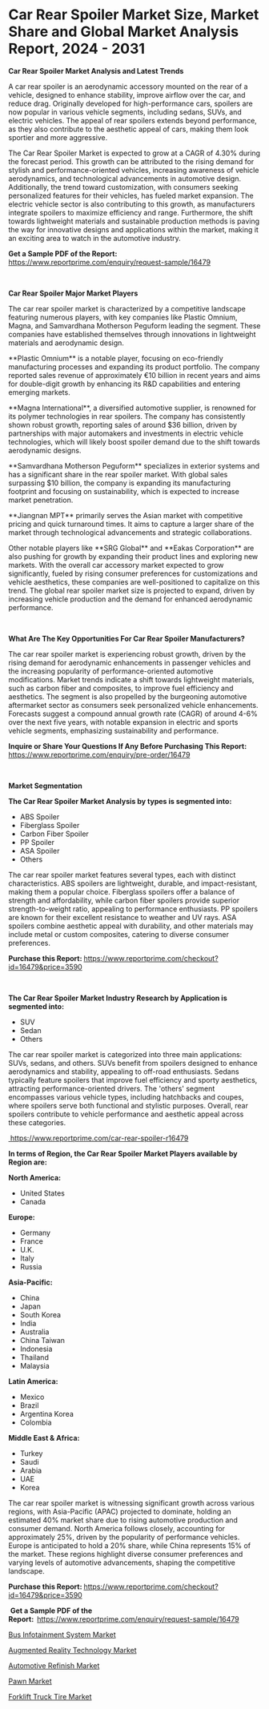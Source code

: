 <p><h1>Car Rear Spoiler Market Size, Market Share and Global Market Analysis Report, 2024 - 2031</h1></p><p><strong>Car Rear Spoiler Market Analysis and Latest Trends</strong></p>
<p><p>A car rear spoiler is an aerodynamic accessory mounted on the rear of a vehicle, designed to enhance stability, improve airflow over the car, and reduce drag. Originally developed for high-performance cars, spoilers are now popular in various vehicle segments, including sedans, SUVs, and electric vehicles. The appeal of rear spoilers extends beyond performance, as they also contribute to the aesthetic appeal of cars, making them look sportier and more aggressive.</p><p>The Car Rear Spoiler Market is expected to grow at a CAGR of 4.30% during the forecast period. This growth can be attributed to the rising demand for stylish and performance-oriented vehicles, increasing awareness of vehicle aerodynamics, and technological advancements in automotive design. Additionally, the trend toward customization, with consumers seeking personalized features for their vehicles, has fueled market expansion. The electric vehicle sector is also contributing to this growth, as manufacturers integrate spoilers to maximize efficiency and range. Furthermore, the shift towards lightweight materials and sustainable production methods is paving the way for innovative designs and applications within the market, making it an exciting area to watch in the automotive industry.</p></p>
<p><strong>Get a Sample PDF of the Report:&nbsp;</strong> <a href="https://www.reportprime.com/enquiry/request-sample/16479?utm_campaign=28&utm_medium=2&utm_source=Github&utm_content=ia&utm_term=23112024&utm_id=car-rear-spoiler">https://www.reportprime.com/enquiry/request-sample/16479</a></p>
<p>&nbsp;</p>
<p><strong>Car Rear Spoiler Major Market Players</strong></p>
<p><p>The car rear spoiler market is characterized by a competitive landscape featuring numerous players, with key companies like Plastic Omnium, Magna, and Samvardhana Motherson Peguform leading the segment. These companies have established themselves through innovations in lightweight materials and aerodynamic design.</p><p>**Plastic Omnium** is a notable player, focusing on eco-friendly manufacturing processes and expanding its product portfolio. The company reported sales revenue of approximately €10 billion in recent years and aims for double-digit growth by enhancing its R&D capabilities and entering emerging markets.</p><p>**Magna International**, a diversified automotive supplier, is renowned for its polymer technologies in rear spoilers. The company has consistently shown robust growth, reporting sales of around $36 billion, driven by partnerships with major automakers and investments in electric vehicle technologies, which will likely boost spoiler demand due to the shift towards aerodynamic designs.</p><p>**Samvardhana Motherson Peguform** specializes in exterior systems and has a significant share in the rear spoiler market. With global sales surpassing $10 billion, the company is expanding its manufacturing footprint and focusing on sustainability, which is expected to increase market penetration.</p><p>**Jiangnan MPT** primarily serves the Asian market with competitive pricing and quick turnaround times. It aims to capture a larger share of the market through technological advancements and strategic collaborations.</p><p>Other notable players like **SRG Global** and **Eakas Corporation** are also pushing for growth by expanding their product lines and exploring new markets. With the overall car accessory market expected to grow significantly, fueled by rising consumer preferences for customizations and vehicle aesthetics, these companies are well-positioned to capitalize on this trend. The global rear spoiler market size is projected to expand, driven by increasing vehicle production and the demand for enhanced aerodynamic performance.</p></p>
<p>&nbsp;</p>
<p><strong>What Are The Key Opportunities For Car Rear Spoiler Manufacturers?</strong></p>
<p><p>The car rear spoiler market is experiencing robust growth, driven by the rising demand for aerodynamic enhancements in passenger vehicles and the increasing popularity of performance-oriented automotive modifications. Market trends indicate a shift towards lightweight materials, such as carbon fiber and composites, to improve fuel efficiency and aesthetics. The segment is also propelled by the burgeoning automotive aftermarket sector as consumers seek personalized vehicle enhancements. Forecasts suggest a compound annual growth rate (CAGR) of around 4-6% over the next five years, with notable expansion in electric and sports vehicle segments, emphasizing sustainability and performance. </p></p>
<p><strong>Inquire or Share Your Questions If Any Before Purchasing This Report:</strong> <a href="https://www.reportprime.com/enquiry/pre-order/16479?utm_campaign=28&utm_medium=2&utm_source=Github&utm_content=ia&utm_term=23112024&utm_id=car-rear-spoiler">https://www.reportprime.com/enquiry/pre-order/16479</a></p>
<p>&nbsp;</p>
<p><strong>Market Segmentation</strong></p>
<p><strong>The Car Rear Spoiler Market Analysis by types is segmented into:</strong></p>
<p><ul><li>ABS Spoiler</li><li>Fiberglass Spoiler</li><li>Carbon Fiber Spoiler</li><li>PP Spoiler</li><li>ASA Spoiler</li><li>Others</li></ul></p>
<p><p>The car rear spoiler market features several types, each with distinct characteristics. ABS spoilers are lightweight, durable, and impact-resistant, making them a popular choice. Fiberglass spoilers offer a balance of strength and affordability, while carbon fiber spoilers provide superior strength-to-weight ratio, appealing to performance enthusiasts. PP spoilers are known for their excellent resistance to weather and UV rays. ASA spoilers combine aesthetic appeal with durability, and other materials may include metal or custom composites, catering to diverse consumer preferences.</p></p>
<p><strong>Purchase this Report:&nbsp;</strong><a href="https://www.reportprime.com/checkout?id=16479&price=3590&utm_campaign=28&utm_medium=2&utm_source=Github&utm_content=ia&utm_term=23112024&utm_id=car-rear-spoiler">https://www.reportprime.com/checkout?id=16479&price=3590</a></p>
<p>&nbsp;</p>
<p><strong>The Car Rear Spoiler Market Industry Research by Application is segmented into:</strong></p>
<p><ul><li>SUV</li><li>Sedan</li><li>Others</li></ul></p>
<p><p>The car rear spoiler market is categorized into three main applications: SUVs, sedans, and others. SUVs benefit from spoilers designed to enhance aerodynamics and stability, appealing to off-road enthusiasts. Sedans typically feature spoilers that improve fuel efficiency and sporty aesthetics, attracting performance-oriented drivers. The 'others' segment encompasses various vehicle types, including hatchbacks and coupes, where spoilers serve both functional and stylistic purposes. Overall, rear spoilers contribute to vehicle performance and aesthetic appeal across these categories.</p></p>
<p><a href="https://www.reportprime.com/car-rear-spoiler-r16479?utm_campaign=28&utm_medium=2&utm_source=Github&utm_content=ia&utm_term=23112024&utm_id=car-rear-spoiler">&nbsp;https://www.reportprime.com/car-rear-spoiler-r16479</a></p>
<p><strong>In terms of Region, the Car Rear Spoiler Market Players available by Region are:</strong></p>
<p>
    <p> <strong> North America: </strong>
        <ul>
            <li>United States</li>
            <li>Canada</li>
        </ul>
        </p> 
    <p> <strong> Europe: </strong>
        <ul>
            <li>Germany</li>
            <li>France</li>
            <li>U.K.</li>
            <li>Italy</li>
            <li>Russia</li>
        </ul>
        </p> 
    <p> <strong> Asia-Pacific: </strong>
        <ul>
            <li>China</li>
            <li>Japan</li>
            <li>South Korea</li>
            <li>India</li>
            <li>Australia</li>
            <li>China Taiwan</li>
            <li>Indonesia</li>
            <li>Thailand</li>
            <li>Malaysia</li>
        </ul>
        </p> 
    <p> <strong> Latin America: </strong>
        <ul>
            <li>Mexico</li>
            <li>Brazil</li>
            <li>Argentina Korea</li>
            <li>Colombia</li>
        </ul>
        </p> 
    <p> <strong> Middle East & Africa: </strong>
        <ul>
            <li>Turkey</li>
            <li>Saudi</li>
            <li>Arabia</li>
            <li>UAE</li>
            <li>Korea</li>
        </ul>
    </p>
    </p>
<p><p>The car rear spoiler market is witnessing significant growth across various regions, with Asia-Pacific (APAC) projected to dominate, holding an estimated 40% market share due to rising automotive production and consumer demand. North America follows closely, accounting for approximately 25%, driven by the popularity of performance vehicles. Europe is anticipated to hold a 20% share, while China represents 15% of the market. These regions highlight diverse consumer preferences and varying levels of automotive advancements, shaping the competitive landscape.</p></p>
<p><strong>Purchase this Report: </strong><a href="https://www.reportprime.com/checkout?id=16479&price=3590&utm_campaign=28&utm_medium=2&utm_source=Github&utm_content=ia&utm_term=23112024&utm_id=car-rear-spoiler">https://www.reportprime.com/checkout?id=16479&price=3590</a></p>
<p>&nbsp;<strong>Get a Sample PDF of the Report:&nbsp;&nbsp;</strong><a href="https://www.reportprime.com/enquiry/request-sample/16479?utm_campaign=28&utm_medium=2&utm_source=Github&utm_content=ia&utm_term=23112024&utm_id=car-rear-spoiler">https://www.reportprime.com/enquiry/request-sample/16479</a></p>
<p><strong></strong></p>
<p><p><a href="https://www.linkedin.com/pulse/study-extensively-examines-bus-infotainment-systemmarket-size-terms-ax9kc?utm_campaign=28&utm_medium=2&utm_source=Github&utm_content=ia&utm_term=23112024&utm_id=car-rear-spoiler">Bus Infotainment System Market</a></p><p><a href="https://issuu.com/reportprime-2/docs/augmented-reality-technology-market_a55430b26c167e?utm_campaign=28&utm_medium=2&utm_source=Github&utm_content=ia&utm_term=23112024&utm_id=car-rear-spoiler">Augmented Reality Technology Market</a></p><p><a href="https://github.com/LilianFaulkner65/Market-Research-Report-List-1/blob/main/automotive-refinish-market.md?utm_campaign=28&utm_medium=2&utm_source=Github&utm_content=ia&utm_term=23112024&utm_id=car-rear-spoiler">Automotive Refinish Market</a></p><p><a href="https://issuu.com/reportprime-2/docs/pawn-market-size-2030.pptx_dc40a6465eb84d?utm_campaign=28&utm_medium=2&utm_source=Github&utm_content=ia&utm_term=23112024&utm_id=car-rear-spoiler">Pawn Market</a></p><p><a href="https://github.com/rileymgdorcas/Market-Research-Report-List-1/blob/main/forklift-truck-tire-market.md?utm_campaign=28&utm_medium=2&utm_source=Github&utm_content=ia&utm_term=23112024&utm_id=car-rear-spoiler">Forklift Truck Tire Market</a></p></p>